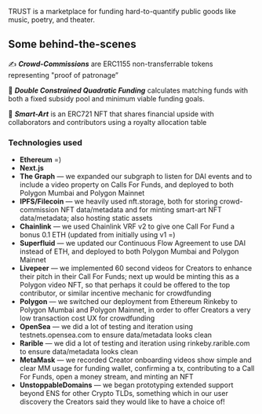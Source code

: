 
TRUST is a marketplace for funding hard-to-quantify public goods like music, poetry, and theater.


## Some behind-the-scenes
✍️ _**Crowd-Commissions**_ are ERC1155 non-transferrable tokens representing "proof of patronage”

🧾 _**Double Constrained Quadratic Funding**_ calculates matching funds with both a fixed subsidy pool and minimum viable funding goals. 

🎨 _**Smart-Art**_ is an ERC721 NFT that shares financial upside with collaborators and contributors using a royalty allocation table

### Technologies used
- **Ethereum** =)
- **Next.js**
- **The Graph** — we expanded our subgraph to listen for DAI events and to include a video property on Calls For Funds, and deployed to both Polygon Mumbai and Polygon Mainnet
- **IPFS/Filecoin** — we heavily used nft.storage, both for storing crowd-commission NFT data/metadata and for minting smart-art NFT data/metadata; also hosting static assets
- **Chainlink** — we used Chainlink VRF v2 to give one Call For Fund a bonus 0.1 ETH (updated from initially using v1 =)
- **Superfluid** — we updated our Continuous Flow Agreement to use DAI instead of ETH, and deployed to both Polygon Mumbai and Polygon Mainnet
- **Livepeer** — we implemented 60 second videos for Creators to enhance their pitch in their Call For Funds; next up would be minting this as a Polygon video NFT, so that perhaps it could be offered to the top contributor, or similar incentive mechanic for crowdfunding
- **Polygon** — we switched our deployment from Ethereum Rinkeby to Polygon Mumbai and Polygon Mainnet, in order to offer Creators a very low transaction cost UX for crowdfunding
- **OpenSea** — we did a lot of testing and iteration using testnets.opensea.com to ensure data/metadata looks clean
- **Rarible** — we did a lot of testing and iteration using rinkeby.rarible.com to ensure data/metadata looks clean
- **MetaMask** — we recorded Creator onboarding videos show simple and clear MM usage for funding wallet, confirming a tx, contributing to a Call For Funds, open a money stream, and minting an NFT
- **UnstoppableDomains** — we began prototyping extended support beyond ENS for other Crypto TLDs, something which in our user discovery the Creators said they would like to have a choice of!

